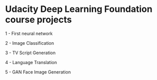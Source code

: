 # Udacity Deep Learning Foundation course projects 

1 - First neural network

2 - Image Classification

3 - TV Script Generation

4 - Language Translation

5 - GAN Face Image Generation
